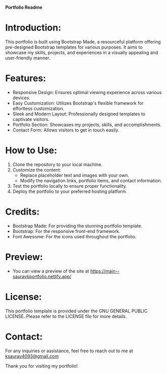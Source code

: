 **Portfolio Readme**

# Introduction:
This portfolio is built using Bootstrap Made, a resourceful platform offering pre-designed Bootstrap templates for various purposes. It aims to showcase my skills, projects, and experiences in a visually appealing and user-friendly manner.

# Features:
- Responsive Design: Ensures optimal viewing experience across various devices.
- Easy Customization: Utilizes Bootstrap's flexible framework for effortless customization.
- Sleek and Modern Layout: Professionally designed templates to captivate visitors.
- Portfolio Section: Showcases my projects, skills, and accomplishments.
- Contact Form: Allows visitors to get in touch easily.

# How to Use:
1. Clone the repository to your local machine.
2. Customize the content:
   - Replace placeholder text and images with your own.
   - Modify the navigation links, portfolio items, and contact information.
3. Test the portfolio locally to ensure proper functionality.
4. Deploy the portfolio to your preferred hosting platform.

# Credits:
- Bootstrap Made: For providing the stunning portfolio template.
- Bootstrap: For the responsive front-end framework.
- Font Awesome: For the icons used throughout the portfolio.

# Preview:
- You can view a preview of the site at https://main--sauravkportfolio.netlify.app/

# License:
This portfolio template is provided under the GNU GENERAL PUBLIC LICENSE. Please refer to the LICENSE file for more details.

# Contact:
For any inquiries or assistance, feel free to reach out to me at ksaurav4093@gmail.com

Thank you for visiting my portfolio!
